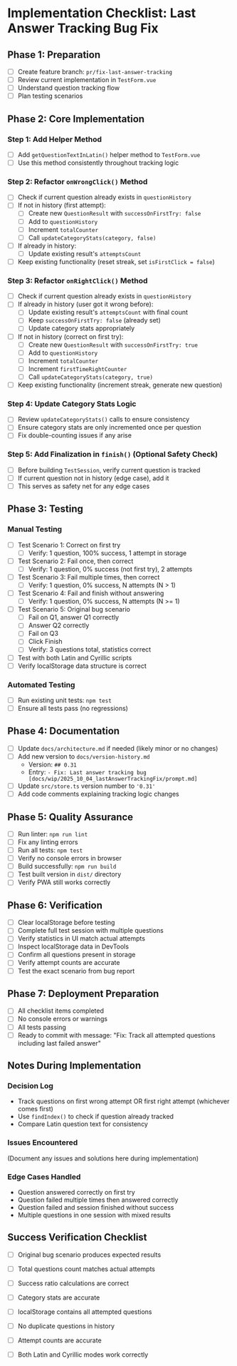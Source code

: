 # Implementation Checklist: Last Answer Tracking Bug Fix

## Phase 1: Preparation
- [ ] Create feature branch: `pr/fix-last-answer-tracking`
- [ ] Review current implementation in `TestForm.vue`
- [ ] Understand question tracking flow
- [ ] Plan testing scenarios

## Phase 2: Core Implementation

### Step 1: Add Helper Method
- [ ] Add `getQuestionTextInLatin()` helper method to `TestForm.vue`
- [ ] Use this method consistently throughout tracking logic

### Step 2: Refactor `onWrongClick()` Method
- [ ] Check if current question already exists in `questionHistory`
- [ ] If not in history (first attempt):
  - [ ] Create new `QuestionResult` with `successOnFirstTry: false`
  - [ ] Add to `questionHistory`
  - [ ] Increment `totalCounter`
  - [ ] Call `updateCategoryStats(category, false)`
- [ ] If already in history:
  - [ ] Update existing result's `attemptsCount`
- [ ] Keep existing functionality (reset streak, set `isFirstClick = false`)

### Step 3: Refactor `onRightClick()` Method
- [ ] Check if current question already exists in `questionHistory`
- [ ] If already in history (user got it wrong before):
  - [ ] Update existing result's `attemptsCount` with final count
  - [ ] Keep `successOnFirstTry: false` (already set)
  - [ ] Update category stats appropriately
- [ ] If not in history (correct on first try):
  - [ ] Create new `QuestionResult` with `successOnFirstTry: true`
  - [ ] Add to `questionHistory`
  - [ ] Increment `totalCounter`
  - [ ] Increment `firstTimeRightCounter`
  - [ ] Call `updateCategoryStats(category, true)`
- [ ] Keep existing functionality (increment streak, generate new question)

### Step 4: Update Category Stats Logic
- [ ] Review `updateCategoryStats()` calls to ensure consistency
- [ ] Ensure category stats are only incremented once per question
- [ ] Fix double-counting issues if any arise

### Step 5: Add Finalization in `finish()` (Optional Safety Check)
- [ ] Before building `TestSession`, verify current question is tracked
- [ ] If current question not in history (edge case), add it
- [ ] This serves as safety net for any edge cases

## Phase 3: Testing

### Manual Testing
- [ ] Test Scenario 1: Correct on first try
  - [ ] Verify: 1 question, 100% success, 1 attempt in storage
- [ ] Test Scenario 2: Fail once, then correct
  - [ ] Verify: 1 question, 0% success (not first try), 2 attempts
- [ ] Test Scenario 3: Fail multiple times, then correct
  - [ ] Verify: 1 question, 0% success, N attempts (N > 1)
- [ ] Test Scenario 4: Fail and finish without answering
  - [ ] Verify: 1 question, 0% success, N attempts (N >= 1)
- [ ] Test Scenario 5: Original bug scenario
  - [ ] Fail on Q1, answer Q1 correctly
  - [ ] Answer Q2 correctly
  - [ ] Fail on Q3
  - [ ] Click Finish
  - [ ] Verify: 3 questions total, statistics correct
- [ ] Test with both Latin and Cyrillic scripts
- [ ] Verify localStorage data structure is correct

### Automated Testing
- [ ] Run existing unit tests: `npm test`
- [ ] Ensure all tests pass (no regressions)

## Phase 4: Documentation
- [ ] Update `docs/architecture.md` if needed (likely minor or no changes)
- [ ] Add new version to `docs/version-history.md`
  - Version: `## 0.31`
  - Entry: `- Fix: Last answer tracking bug [docs/wip/2025_10_04_lastAnswerTrackingFix/prompt.md]`
- [ ] Update `src/store.ts` version number to `'0.31'`
- [ ] Add code comments explaining tracking logic changes

## Phase 5: Quality Assurance
- [ ] Run linter: `npm run lint`
- [ ] Fix any linting errors
- [ ] Run all tests: `npm test`
- [ ] Verify no console errors in browser
- [ ] Build successfully: `npm run build`
- [ ] Test built version in `dist/` directory
- [ ] Verify PWA still works correctly

## Phase 6: Verification
- [ ] Clear localStorage before testing
- [ ] Complete full test session with multiple questions
- [ ] Verify statistics in UI match actual attempts
- [ ] Inspect localStorage data in DevTools
- [ ] Confirm all questions present in storage
- [ ] Verify attempt counts are accurate
- [ ] Test the exact scenario from bug report

## Phase 7: Deployment Preparation
- [ ] All checklist items completed
- [ ] No console errors or warnings
- [ ] All tests passing
- [ ] Ready to commit with message: "Fix: Track all attempted questions including last failed answer"

## Notes During Implementation

### Decision Log
- Track questions on first wrong attempt OR first right attempt (whichever comes first)
- Use `findIndex()` to check if question already tracked
- Compare Latin question text for consistency

### Issues Encountered
(Document any issues and solutions here during implementation)

### Edge Cases Handled
- Question answered correctly on first try
- Question failed multiple times then answered correctly
- Question failed and session finished without success
- Multiple questions in one session with mixed results

## Success Verification Checklist
- [ ] Original bug scenario produces expected results
- [ ] Total questions count matches actual attempts
- [ ] Success ratio calculations are correct
- [ ] Category stats are accurate
- [ ] localStorage contains all attempted questions
- [ ] No duplicate questions in history
- [ ] Attempt counts are accurate
- [ ] Both Latin and Cyrillic modes work correctly

